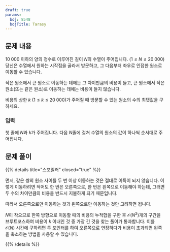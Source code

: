 ```yaml
---
draft: true
params:
  boj: 8548
  bojTitle: Tarasy
---
```


## 문제 내용

$10\;000$ 이하의 양의 정수로 이루어진 길이 $N$의 수열이 주어집니다. ($1 \le N \le 20\;000$) 당신은 수열에서 원하는 시작점을 골라서 방문하고, 그 다음부터 좌우로 인접한 원소로 이동할 수 있습니다.

작은 원소에서 큰 원소로 이동하는 데에는 그 차이만큼의 비용이 들고, 큰 원소에서 작은 원소(또는 같은 원소)로 이동하는 데에는 비용이 들지 않습니다.

비용의 상한 $k$ ($1 \le k \le 20\;000$)가 주어질 때 방문할 수 있는 원소의 수의 최댓값을 구하세요.

### 입력

첫 줄에 $N$과 $k$가 주어집니다. 다음 $N$줄에 걸쳐 수열의 원소의 값이 하나씩 순서대로 주어집니다.

## 문제 풀이

{{% details title="스포일러" closed="true" %}}

먼저, 같은 쌍의 원소 사이를 두 번 이상 이동하는 것은 절대로 이득이 되지 않습니다. 이렇게 이동하려면 적어도 한 번은 오른쪽으로, 한 번은 왼쪽으로 이동해야 하는데, 그러면 두 수의 차이만큼의 비용을 반드시 지불하게 되기 때문입니다.

따라서 오른쪽으로만 이동하는 것과 왼쪽으로만 이동하는 것만 고려하면 됩니다.

$N$이 작으므로 한쪽 방향으로 이동할 때의 비용의 누적합을 구한 후 $\mathcal{O} (N^2)$개의 구간을 브루트포스하여 비용이 $k$ 이내인 것 중 가장 긴 것을 찾는 풀이가 통과합니다.
이를 $\mathcal{O} (N)$ 시간에 구하려면 투 포인터를 하여 오른쪽으로 연장하다가 비용이 초과되면 왼쪽을 축소하는 방법을 사용할 수 있습니다.

{{% /details %}}
